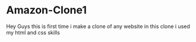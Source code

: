 # Amazon-Clone1
Hey Guys this is first time i make a clone of any website in this clone i used my html and css skills
